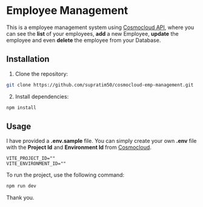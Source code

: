 # Employee Management
This is a employee management system using [Cosmocloud API](https://cosmocloud.io/), where you can see the **list** of your employees, **add** a new Employee, **update** the employee and even **delete** the employee from your Database.

## Installation
1. Clone the repository:
```bash
git clone https://github.com/supratim50/cosmocloud-emp-management.git
```
2. Install dependencies:
```bash
npm install
 ```

 ## Usage
I have provided a **.env.sample** file. You can simply create your own **.env** file with the **Project Id** and **Environment Id** from [Cosmocloud](https://cosmocloud.io/).
```
VITE_PROJECT_ID=""
VITE_ENVIRONMENT_ID=""
```

To run the project, use the following command:
```bash
npm run dev
```

Thank you.